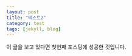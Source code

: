 ```yaml
---
layout: post
title: "테스트2"
category: test
tags: [jekyll, blog]
---
```

이 글을 보고 있다면 첫번째 포스팅에 성공한 것입니다.